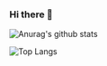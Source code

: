 ### Hi there 👋

![Anurag's github stats](https://github-readme-stats.vercel.app/api?username=Olivier21200)

![Top Langs](https://github-readme-stats.vercel.app/api/top-langs/?username=Olivier21200)

<!--
**Olivier21200/Olivier21200** is a ✨ _special_ ✨ repository because its `README.md` (this file) appears on your GitHub profile.

Here are some ideas to get you started:

- 🔭 I’m currently working on ...
- 🌱 I’m currently learning ...
- 👯 I’m looking to collaborate on ...
- 🤔 I’m looking for help with ...
- 💬 Ask me about ...
- 📫 How to reach me: ...
- 😄 Pronouns: ...
- ⚡ Fun fact: ...




